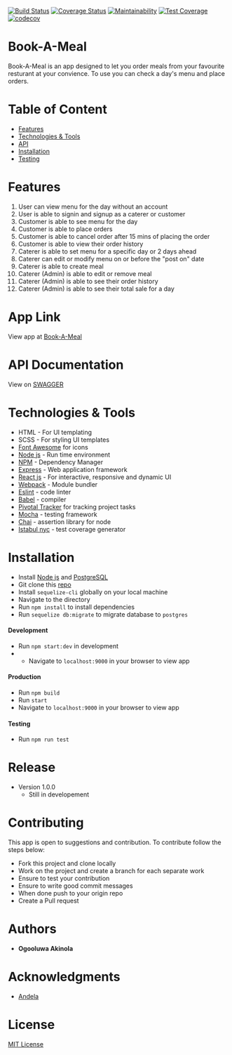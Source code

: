
[![Build Status](https://travis-ci.org/rovilay/Book-A-Meal.svg?branch=develop)](https://travis-ci.org/rovilay/Book-A-Meal)
[![Coverage Status](https://coveralls.io/repos/github/rovilay/Book-A-Meal/badge.svg?branch=develop)](https://coveralls.io/github/rovilay/Book-A-Meal?branch=develop)
[![Maintainability](https://api.codeclimate.com/v1/badges/636939475b3c8d1d52c7/maintainability)](https://codeclimate.com/github/rovilay/Book-A-Meal/maintainability)
[![Test Coverage](https://api.codeclimate.com/v1/badges/636939475b3c8d1d52c7/test_coverage)](https://codeclimate.com/github/rovilay/Book-A-Meal/test_coverage)
[![codecov](https://codecov.io/gh/rovilay/Book-A-Meal/branch/develop/graph/badge.svg)](https://codecov.io/gh/rovilay/Book-A-Meal)

# Book-A-Meal
Book-A-Meal is an app designed to let you order meals from your favourite resturant at your convience. To use you can check a day's menu and place orders.

# Table of Content
* [Features](features)
* [Technologies & Tools](#technologies-&-tools)
* [API](#api-documentation)
* [Installation](#installation)
* [Testing](#testing)

# Features
1. User can view menu for the day without an account
2. User is able to signin and signup as a caterer or customer
3. Customer is able to see menu for the day
4. Customer is able to place orders
5. Customer is able to cancel order after 15 mins of placing the order
6. Customer is able to view their order history
7. Caterer is able to set menu for a specific day or 2 days ahead
8. Caterer can edit or modify menu on or before the "post on" date
9. Caterer is able to create meal
10. Caterer (Admin) is able to edit or remove meal
11. Caterer (Admin) is able to see their order history
12. Caterer (Admin) is able to see their total sale for a day

# App Link
View app at [Book-A-Meal](https://book-me-a-meal.herokuapp.com/)

# API Documentation
View on [SWAGGER](https://book-me-a-meal.herokuapp.com/api/v1/api-docs)


# Technologies & Tools
* HTML - For UI templating
* SCSS - For styling UI templates
* [Font Awesome](https://fontawesome.com/) for icons
* [Node js](https://nodejs.org/en/) - Run time environment
* [NPM](https://www.npmjs.com/) - Dependency Manager
* [Express](https://expressjs.com/) - Web application framework
* [React js](https://reactjs.org/) - For interactive, responsive and dynamic UI
* [Webpack](https://webpack.js.org/) - Module bundler
* [Eslint](https://eslint.org/) - code linter
* [Babel](http://babeljs.io/) - compiler
* [Pivotal Tracker](https://www.pivotaltracker.com/n/projects/2165680) for tracking project tasks
* [Mocha](https://mochajs.org/) - testing framework
* [Chai](http://www.chaijs.com/) - assertion library for node
* [Istabul nyc](https://istanbul.js.org/) - test coverage generator

# Installation
* Install [Node js](https://nodejs.org/en/) and [PostgreSQL](https://www.postgresql.org/)
* Git clone this [repo](https://github.com/rovilay/Book-A-Meal.git)
* Install ```sequelize-cli``` globally on your local machine
* Navigate to the directory
* Run ```npm install``` to install dependencies
* Run ```sequelize db:migrate``` to migrate database to ```postgres```

#### Development
* Run ```npm start:dev``` in development
* * Navigate to ```localhost:9000``` in your browser to view app

#### Production
* Run ```npm build```
* Run ```start```
* Navigate to ```localhost:9000``` in your browser to view app

#### Testing
* Run ```npm run test```


# Release
* Version 1.0.0
  * Still in developement

# Contributing
This app is open to suggestions and contribution. To contribute follow the steps below:
* Fork this project and clone locally
* Work on the project and create a branch for each separate work
* Ensure to test your contribution
* Ensure to write good commit messages
* When done push to your origin repo
* Create a Pull request

# Authors
* **Ogooluwa Akinola**

# Acknowledgments
* [Andela](https://andela.com/)

# License
  [MIT License](https://opensource.org/licenses/MIT)


